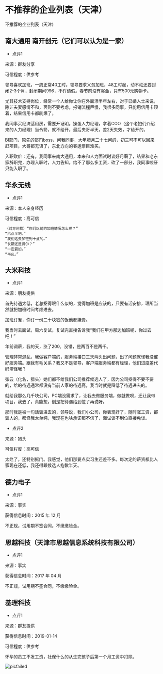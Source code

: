 # 不推荐的企业列表（天津）

不推荐的企业列表（天津）

## 南大通用 南开创元（它们可以认为是一家）

- 点评1

来源：群友分享

可信程度：供参考

领导喜欢加班，一周正常40工时，领导要求义务加班，48工时起，动不动还要封闭2-3个月，封闭期间996，不许请假。春节前没有奖金，只有500元购物卡。

尤其技术支持岗位，经常一个人给你让你在外面漂半年左右，对于已婚人士来说，除非夫妻感情不和，否则不要考虑，报销流程巨慢，我很多同事，只能用信用卡顶着，结果信用卡都刷爆了。

我同事买经济适用房，需要开证明，操蛋人力经理，拿着COO（这个老娘们介绍来的人力经理）当令箭，就不给开，最后央哥半天，差2天失效，才给开的。

BI部门，原先的部门boss，问我同事，大年腊月二十七问的，初三可不可以回来赶项目，大哥都无语了，东北方向的春运票巨难买。

入职砍价：还有，我同事来南大通用，本来和人力面试时谈好月薪了，结果和老东家辞职完，办理入职时，人力告知，给不了那么多工资，砍了一部分，我同事咬牙只能入职了。

## 华永无线

- 点评1

来源：本人亲身经历

可信程度：高可信

```
（对方问我）“你们以前的加班情况怎么样？”
“六点半吧。”
“我们这要加班到十点的。”
“长期还是偶尔？”
“一定要加。”
“再见。”
```

## 大米科技

- 点评1

来源：朋友提供

首先待遇太低，老总抠得跟什么似的，觉得加班是应该的，只要有活安排，理所当然就把加班时间考虑进去。

加班订餐，你订一份二十块钱的饭他都嫌贵。

我当时去面试，周六复试，复试完直接告诉我“我们在甲方那边加班呢，你过去吧！”

年前调薪，我的天，涨了200，没错，是两百不是两千。

管理非常混乱，我做客户端的，服务端接口三天两头出问题，出了问题就怪我没催好服务端。跟我有毛关系？我又不是领导，客户端服务端都有经理，他们进度差代码渣怪我？

张云（化名，猎头）她们都不给我们公司推荐候选人了，因为公司抠得不要不要的，给的待遇通常都没有当前人家的待遇高，我当时就是降低了待遇进去的。

就给我那么几千块公司，PC端没需求了，让我去做服务端，做就做呗，还让我带项目，我去了，真能想，倒是把待遇给到位了再说呀。

那时我是被一句话骗进去的，领导说，我们小公司，你表现好了，随时涨工资，都骗人的，都怪我太单纯，我现在也啥承诺都不信了，面试谈不到位直接免谈。

- 点评2

来源：猎头

可信程度：高可信

太烂了，还特别抠门。我感觉，他们那要点实习生还差不多。每次定的薪资都比人家现在还低，我还得跟候选人抱歉半天。

## 德力电子

- 点评1

来源：事实

获得信息时间：2015 年 12 月

不正规，试用期不签合同，不缴缴险金。

## 思越科技（天津市思越信息系统科技有限公司）

- 点评1

来源：事实

获得信息时间：2017 年 04 月

不正规，试用期不签合同，不缴缴险金。

## 基理科技

- 点评1

来源：群友提供

获得信息时间：2019-01-14

可信程度：供参考

怀孕的员工不发工资，社保什么的从生完孩子后第一个月工资中扣除。

![picfailed](https://github.com/superalm/bad-companies-tianjin/blob/master/img/ji-li-ke-ji.jpg)



